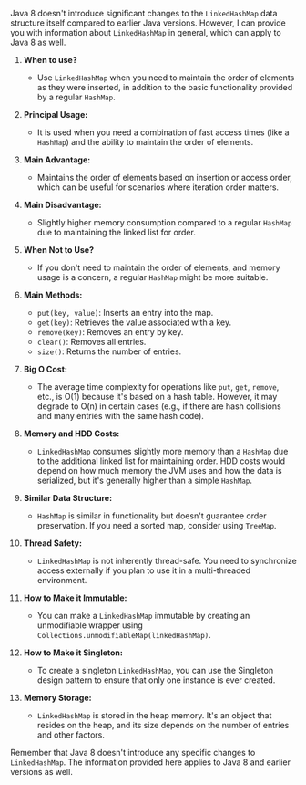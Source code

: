 Java 8 doesn't introduce significant changes to the `LinkedHashMap` data structure itself compared to earlier Java
versions. However, I can provide you with information about `LinkedHashMap` in general, which can apply to Java 8 as
well.

1. **When to use?**
    - Use `LinkedHashMap` when you need to maintain the order of elements as they were inserted, in addition to the
      basic functionality provided by a regular `HashMap`.

2. **Principal Usage:**
    - It is used when you need a combination of fast access times (like a `HashMap`) and the ability to maintain the
      order of elements.

3. **Main Advantage:**
    - Maintains the order of elements based on insertion or access order, which can be useful for scenarios where
      iteration order matters.

4. **Main Disadvantage:**
    - Slightly higher memory consumption compared to a regular `HashMap` due to maintaining the linked list for order.

5. **When Not to Use?**
    - If you don't need to maintain the order of elements, and memory usage is a concern, a regular `HashMap` might be
      more suitable.

6. **Main Methods:**
    - `put(key, value)`: Inserts an entry into the map.
    - `get(key)`: Retrieves the value associated with a key.
    - `remove(key)`: Removes an entry by key.
    - `clear()`: Removes all entries.
    - `size()`: Returns the number of entries.

7. **Big O Cost:**
    - The average time complexity for operations like `put`, `get`, `remove`, etc., is O(1) because it's based on a hash
      table. However, it may degrade to O(n) in certain cases (e.g., if there are hash collisions and many entries with
      the same hash code).

8. **Memory and HDD Costs:**
    - `LinkedHashMap` consumes slightly more memory than a `HashMap` due to the additional linked list for maintaining
      order. HDD costs would depend on how much memory the JVM uses and how the data is serialized, but it's generally
      higher than a simple `HashMap`.

9. **Similar Data Structure:**
    - `HashMap` is similar in functionality but doesn't guarantee order preservation. If you need a sorted map, consider
      using `TreeMap`.

10. **Thread Safety:**
    - `LinkedHashMap` is not inherently thread-safe. You need to synchronize access externally if you plan to use it in
      a multi-threaded environment.

11. **How to Make it Immutable:**
    - You can make a `LinkedHashMap` immutable by creating an unmodifiable wrapper
      using `Collections.unmodifiableMap(linkedHashMap)`.

12. **How to Make it Singleton:**
    - To create a singleton `LinkedHashMap`, you can use the Singleton design pattern to ensure that only one instance
      is ever created.

13. **Memory Storage:**
    - `LinkedHashMap` is stored in the heap memory. It's an object that resides on the heap, and its size depends on the
      number of entries and other factors.

Remember that Java 8 doesn't introduce any specific changes to `LinkedHashMap`. The information provided here applies to
Java 8 and earlier versions as well.